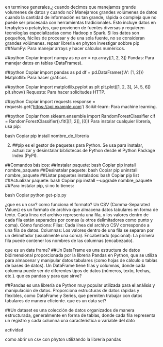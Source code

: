 en terminos generales,¿ cuando decimos que manejamos grande volumenes de datos y cuando no?
Manejamos grandes volúmenes de datos cuando la cantidad de información es tan grande, rápida o compleja que no puede ser procesada con herramientas tradicionales. Esto incluye datos en terabytes o petabytes, que provienen de fuentes diversas y requieren tecnologías
especializadas como Hadoop o Spark. Si los datos son pequeños, fáciles de procesar y de una sola fuente, no se consideran grandes volúmenes.
repaar libreria en phyton
investigar sobbre pip
##NumPy: Para manejar arrays y hacer cálculos numéricos.

##python
Copiar
import numpy as np
arr = np.array([1, 2, 3])
Pandas: Para manejar datos en tablas (DataFrames).

##python
Copiar
import pandas as pd
df = pd.DataFrame({'A': [1, 2]})
Matplotlib: Para hacer gráficos.

##python
Copiar
import matplotlib.pyplot as plt
plt.plot([1, 2, 3], [4, 5, 6])
plt.show()
Requests: Para hacer solicitudes HTTP.

##python
Copiar
import requests
response = requests.get('https://api.example.com')
Scikit-learn: Para machine learning.

##python
Copiar
from sklearn.ensemble import RandomForestClassifier
clf = RandomForestClassifier().fit([[1, 2]], [0])
Para instalar cualquier librería, usa pip:

bash
Copiar
pip install nombre_de_libreria

 2. ##pip es el gestor de paquetes para Python. Se usa para instalar, actualizar y desinstalar bibliotecas de Python desde el Python Package Index (PyPI).

##Comandos básicos:
##Instalar paquete:
bash
Copiar
pip install nombre_paquete
##Desinstalar paquete:
bash
Copiar
pip uninstall nombre_paquete
##Listar paquetes instalados:
bash
Copiar
pip list
##Actualizar paquete:
bash
Copiar
pip install --upgrade nombre_paquete
##Para instalar pip, si no lo tienes:

bash
Copiar
python get-pip.py

¿que es un csv?
como funciona el formato?
Un CSV (Comma-Separated Values) es un formato de archivo que almacena datos tabulares en forma de texto. Cada línea del archivo representa una fila, y los valores dentro de cada fila están separados por comas (u otros delimitadores como punto y coma).
Cómo funciona:
Filas: Cada línea del archivo CSV corresponde a una fila de datos.
Columnas: Los valores dentro de una fila se separan por un delimitador (usualmente una coma).
Encabezado (opcional): La primera fila puede contener los nombres de las columnas (encabezado).

que es un data frame?
##Un DataFrame es una estructura de datos bidimensional proporcionada por la librería Pandas en Python, que se utiliza para almacenar y manipular datos tabulares (como hojas de cálculo o tablas de bases de datos). Un DataFrame tiene filas y columnas, donde cada columna puede ser de diferentes tipos de datos (números, texto, fechas, etc.).
que es pandas y para que sirve?

##Pandas es una librería de Python muy popular utilizada para el análisis y manipulación de datos. Proporciona estructuras de datos rápidas y flexibles, como DataFrame y Series, que permiten trabajar con datos tabulares de manera eficiente.
que es un data set?

##Un dataset es una colección de datos organizados de manera estructurada, generalmente en forma de tablas, donde cada fila representa un registro y cada columna una característica o variable del dato

actividad

como abrir un csv con phyton utilizando la libreria pandas






